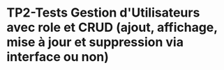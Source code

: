 # TP2-Tests Gestion d'Utilisateurs avec role et CRUD (ajout, affichage, mise à jour et suppression via interface ou non)


